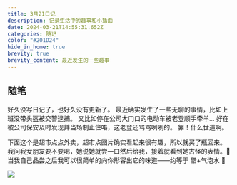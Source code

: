 ```yaml
---
title: 3月21日记
description: 记录生活中的趣事和小插曲
date: 2024-03-21T14:55:31.652Z
categories: 随记
color: "#201D24"
hide_in_home: true
brevity: true
brevity_content: 最近发生的一些趣事
---
```


## 随笔

好久没写日记了，也好久没有更新了。
最近确实发生了一些无聊的事情，比如上班没带头盔被交警逮捕。
又比如停在公司大门口的电动车被老登顺手牵羊...
好在被公司保安及时发现并当场制止住咯，这老登还骂骂咧咧的。
靠！什么世道啊。

下面这个是超市点点外卖，超市点图片确实看起来很有趣，所以就买了瓶回来。
我问我女朋友要不要喝，她说她就尝一口然后给我，接着就看到她古怪的表情。🤔 
当我自己品尝之后我可以很简单的向你形容出它的味道——约等于 
醋+气泡水 🙂

![](https://cdn.jsdelivr.net/gh/JonasTech0/Jonas-imgs-240211/2024-02-11-WebDesktop/IMG_0208.jpg) 
